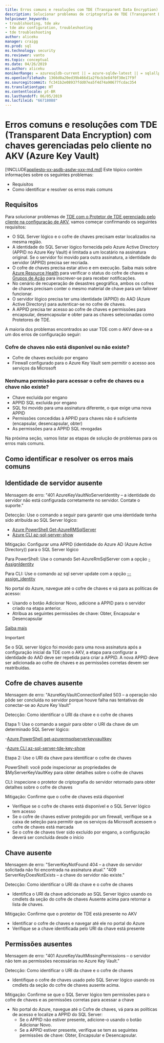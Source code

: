 ```yaml
---
title: Erros comuns e resoluções com TDE (Transparent Data Encryption) com chaves gerenciadas pelo cliente no AKV (Azure Key Vault) | Microsoft Docs
description: Solucionar problemas de criptografia de TDE (Transparent Data Encryption) com a configuração do Azure Key Vault.
helpviewer_keywords:
- troublshooting, tde akv
- tde akv configuration, troubleshooting
- tde troubleshooting
author: aliceku
manager: craigg
ms.prod: sql
ms.technology: security
ms.reviewer: vanto
ms.topic: conceptual
ms.date: 04/26/2019
ms.author: aliceku
monikerRange: = azuresqldb-current || = azure-sqldw-latest || = sqlallproducts-allversions
ms.openlocfilehash: 1366d0a20ed39b466d1a2f6cb3e84f0f30e17f9f
ms.sourcegitcommit: fc341b2e08937fdd07ea5f4d74a90677fcdac354
ms.translationtype: HT
ms.contentlocale: pt-BR
ms.lasthandoff: 06/05/2019
ms.locfileid: "66718088"
---
```

# <a name="common-errors-and-resolutions-with-transparent-data-encryption-tde-with-customer-managed-keys-in-azure-key-vault-akv"></a>Erros comuns e resoluções com TDE (Transparent Data Encryption) com chaves gerenciadas pelo cliente no AKV (Azure Key Vault)

[!INCLUDE[appliesto-xx-asdb-asdw-xxx-md.md](../../../includes/appliesto-xx-asdb-asdw-xxx-md.md)]
Este tópico contém informações sobre os seguintes problemas:  
  
- Requisitos  
- Como identificar e resolver os erros mais comuns

## <a name="requirements"></a>Requisitos
Para solucionar problemas de [TDE com o Protetor de TDE gerenciado pelo cliente na configuração de AKV](https://docs.microsoft.com/azure/sql-database/transparent-data-encryption-byok-azure-sql#guidelines-for-configuring-tde-with-azure-key-vault), vamos começar confirmando os seguintes requisitos:
- O SQL Server lógico e o cofre de chaves precisam estar localizados na mesma região.
- A identidade do SQL Server lógico fornecida pelo Azure Active Directory (APPID no Azure Key Vault) é limitada a um locatário na assinatura original.  Se o servidor foi movido para outra assinatura, a identidade do servidor (APPID) precisa ser recriada.
- O cofre de chaves precisa estar ativo e em execução. Saiba mais sobre [Azure Resource Health](https://docs.microsoft.com/azure/service-health/resource-health-overview) para verificar o status do cofre de chaves e [Grupos de Ação](https://docs.microsoft.com/azure/azure-monitor/platform/action-groups) para inscrever-se para receber notificações.
- No cenário de recuperação de desastres geográfica, ambos os cofres de chaves precisam conter o mesmo material de chave para um failover funcionar.
- O servidor lógico precisa ter uma identidade (APPID) do AAD (Azure Active Directory) para autenticar-se no cofre de chaves.
- A APPID precisa ter acesso ao cofre de chaves e permissões para encapsular, desencapsular e obter para as chaves selecionadas como Protetores de TDE.

A maioria dos problemas encontrados ao usar TDE com o AKV deve-se a um dos erros de configuração seguir:

### <a name="key-vault-unavailable-or-doesnt-exist"></a>Cofre de chaves não está disponível ou não existe?
- Cofre de chaves excluído por engano
- Firewall configurado para o Azure Key Vault sem permitir o acesso aos serviços da Microsoft

### <a name="no-permissions-to-access-the-key-vault-or-key-doesnt-exist"></a>Nenhuma permissão para acessar o cofre de chaves ou a chave não existe?
- Chave excluída por engano
- APPID SQL excluída por engano
- SQL foi movido para uma assinatura diferente, o que exige uma nova APPID
- Permissões concedidas à APPID para chaves não é suficiente (encapsular, desencapsular, obter)
- As permissões para a APPID SQL revogadas


Na próxima seção, vamos listar as etapas de solução de problemas para os erros mais comuns.


## <a name="how-to-identify-and-resolve-the-most-common-errors"></a>Como identificar e resolver os erros mais comuns

## <a name="missing-server-identity"></a>Identidade de servidor ausente
Mensagem de erro: "401 AzureKeyVaultNoServerIdentity – a identidade do servidor não está configurada corretamente no servidor. Contate o suporte."

Detecção: Use o comando a seguir para garantir que uma identidade tenha sido atribuída ao SQL Server lógico:

- [Azure PowerShell Get-AzureRMSqlServer](https://docs.microsoft.com/powershell/module/AzureRM.Sql/Get-AzureRmSqlServer?view=azurermps-6.13.0) 
- [Azure CLI az-sql-server-show](https://docs.microsoft.com/cli/azure/sql/server?view=azure-cli-latest#az-sql-server-show)

Mitigação: Configurar uma APPID (identidade do Azure AD (Azure Active Directory)) para o SQL Server lógico

Para PowerShell: Use o comando Set-AzureRmSqlServer com a opção [-AssignIdentity](https://docs.microsoft.com/powershell/module/azurerm.sql/set-azurermsqlserver?view=azurermps-6.13.0) 

Para CLI: Use o comando az sql server update com a opção [--assign_identity](https://docs.microsoft.com/cli/azure/sql/server?view=azure-cli-latest#az-sql-server-update) 

No portal do Azure, navegue até o cofre de chaves e vá para as políticas de acesso:  
 - Usando o botão Adicionar Novo, adicione a APPID para o servidor criado na etapa anterior. 
 - Atribua as seguintes permissões de chave: Obter, Encapsular e Desencapsular 

[Saiba mais](https://docs.microsoft.com/azure/sql-database/transparent-data-encryption-byok-azure-sql-configure?view=sql-server-2017&viewFallbackFrom=azuresqldb-current#step-1-assign-an-azure-ad-identity-to-your-server)

> [!IMPORTANT]
> Se o SQL server lógico foi movido para uma nova assinatura após a configuração inicial da TDE com o AKV, a etapa para configurar a identidade do AAD deve ser repetida para criar a APPID.  A nova APPID deve ser adicionada ao cofre de chaves e as permissões corretas devem ser reatribuídas. 
>

## <a name="missing-key-vault"></a>Cofre de chaves ausente
Mensagem de erro: "AzureKeyVaultConnectionFailed 503 – a operação não pôde ser concluída no servidor porque houve falha nas tentativas de conectar-se ao Azure Key Vault"

Detecção: Como identificar o URI da chave e o cofre de chaves 

Etapa 1: Use o comando a seguir para obter o URI da chave de um determinado SQL Server lógico:

-[Azure PowerShell get-azurermsqlserverkeyvaultkey](https://docs.microsoft.com/powershell/module/azurerm.sql/get-azurermsqlserverkeyvaultkey?view=azurermps-6.13.0)

-[Azure CLI az-sql-server-tde-key-show](https://docs.microsoft.com/cli/azure/sql/server/tde-key?view=azure-cli-latest#az-sql-server-tde-key-show) 

Etapa 2: Use o URI da chave para identificar o cofre de chaves

PowerShell: você pode inspecionar as propriedades de $MyServerKeyVaultKey para obter detalhes sobre o cofre de chaves

CLI: inspecione o protetor de criptografia do servidor retornado para obter detalhes sobre o cofre de chaves

Mitigação: Confirme que o cofre de chaves está disponível
- Verifique se o cofre de chaves está disponível e o SQL Server lógico tem acesso
- Se o cofre de chaves estiver protegido por um firewall, verifique se a caixa de seleção para permitir que os serviços da Microsoft acessem o cofre de chaves está marcada
- Se o cofre de chaves tiver sido excluído por engano, a configuração deverá ser concluída desde o início


## <a name="missing-key"></a>Chave ausente 
Mensagem de erro: "ServerKeyNotFound 404 – a chave do servidor solicitada não foi encontrada na assinatura atual."
"409 ServerKeyDoesNotExists – a chave do servidor não existe."

Detecção: Como identificar o URI da chave e o cofre de chaves
- Identifica o URI da chave adicionado ao SQL Server lógico usando os cmdlets da seção do cofre de chaves Ausente acima para retornar a lista de chaves.

Mitigação: Confirme que o protetor de TDE está presente no AKV
- Identificar o cofre de chaves e navegar até ele no portal do Azure
- Verifique se a chave identificada pelo URI da chave está presente

## <a name="missing-permissions"></a>Permissões ausentes 
Mensagem de erro: "401 AzureKeyVaultMissingPermissions – o servidor não tem as permissões necessárias no Azure Key Vault."

Detecção: Como identificar o URI da chave e o cofre de chaves
- Identifique o cofre de chaves usado pelo SQL Server lógico usando os cmdlets da seção do cofre de chaves ausente acima.

Mitigação: Confirme se que o SQL Server lógico tem permissões para o cofre de chaves e as permissões corretas para acessar a chave
- No portal do Azure, navegue até o Cofre de chaves, vá para as políticas de acesso e localize a APPID do SQL Server:  
  - Se o APPID não estiver presente, adicione-o usando o botão Adicionar Novo. 
  - Se a APPID estiver presente, verifique se tem as seguintes permissões de chave: Obter, Encapsular e Desencapsular.

